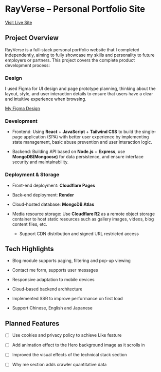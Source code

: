 # RayVerse – Personal Portfolio Site

[Visit Live Site](https://rayverse.pages.dev/)

## Project Overview

RayVerse is a full-stack personal portfolio website that I completed independently, aiming to fully showcase my skills and personality to future employers or partners. This project covers the complete product development process:

### Design

I used Figma for UI design and page prototype planning, thinking about the layout, style, and user interaction details to ensure that users have a clear and intuitive experience when browsing.

[My Figma Design](https://www.figma.com/design/LJxmbUxktw9hDvroCbiaLK/protfolio-of-myself?node-id=0-1&t=FyQPzsDKEQvxn5i2-1)

### Development

- Frontend: Using **React** + **JavaScript** + **Tailwind CSS** to build the single-page application (SPA) with better user experience by implementing state management, basic abuse prevention and user interaction logic.

- Backend: Building API based on **Node.js** + **Express**, use **MongoDB(Mongoose)** for data persistence, and ensure interface security and maintainability.

### Deployment & Storage

- Front-end deployment: **Cloudflare Pages**

- Back-end deployment: **Render**

- Cloud-hosted database: **MongoDB Atlas**

- Media resource storage: Use **Cloudflare R2** as a remote object storage container to host static resources such as gallery images, videos, blog content files, etc.
  - Support CDN distribution and signed URL restricted access

## Tech Highlights

- Blog module supports paging, filtering and pop-up viewing

- Contact me form, supports user messages

- Responsive adaptation to mobile devices

- Cloud-based backend architecture

- Implemented SSR to improve performance on first load

- Support Chinese, English and Japanese

## Planned Features

- [ ] Use cookies and privacy policy to achieve Like feature

- [ ] Add animation effect to the Hero background image as it scrolls in

- [ ] Improved the visual effects of the technical stack section

- [ ] Why me section adds crawler quantitative data
